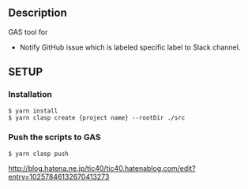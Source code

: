 ## Description

GAS tool for
- Notify GitHub issue which is labeled specific label to Slack channel.

## SETUP

### Installation

```
$ yarn install
$ yarn clasp create {project name} --rootDir ./src
```

### Push the scripts to GAS

```
$ yarn clasp push
```

http://blog.hatena.ne.jp/tic40/tic40.hatenablog.com/edit?entry=10257846132670413273
